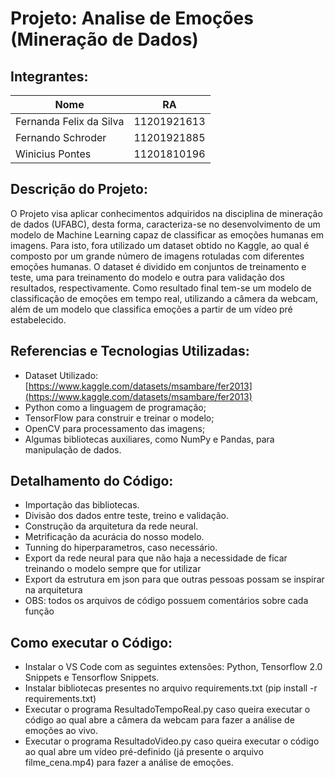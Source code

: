 # Projeto: Analise de Emoções (Mineração de Dados)


## Integrantes:

| Nome                               | RA          |
|------------------------------------|-------------|
| Fernanda Felix da Silva            | 11201921613 |
| Fernando Schroder                  | 11201921885 |
| Winicius Pontes                    | 11201810196 |

## Descrição do Projeto:

 O Projeto visa aplicar conhecimentos adquiridos na disciplina de mineração de dados (UFABC), desta forma, caracteriza-se no desenvolvimento de um modelo de Machine Learning capaz de classificar as emoções humanas em imagens. Para isto, fora utilizado um dataset obtido no Kaggle, ao qual é composto por um grande número de imagens rotuladas com diferentes emoções humanas. 
 O dataset é dividido em conjuntos de treinamento e teste, uma para treinamento do modelo e outra para validação dos resultados, respectivamente.
 Como resultado final tem-se um modelo de classificação de emoções em tempo real, utilizando a câmera da webcam, além de um modelo que classifica emoções a partir de um vídeo pré estabelecido.

## Referencias e Tecnologias Utilizadas:

* Dataset Utilizado: [https://www.kaggle.com/datasets/msambare/fer2013](https://www.kaggle.com/datasets/msambare/fer2013)
* Python como a linguagem de programação;
* TensorFlow para construir e treinar o modelo;
* OpenCV para processamento das imagens;
* Algumas bibliotecas auxiliares, como NumPy e Pandas, para manipulação de dados.


## Detalhamento do Código:
- Importação das bibliotecas.
- Divisão dos dados entre teste, treino e validação.
- Construção da arquitetura da rede neural.
- Metrificação da acurácia do nosso modelo. 
- Tunning do hiperparametros, caso necessário.
- Export da rede neural para que não haja a necessidade de ficar treinando o modelo sempre que for utilizar
- Export da estrutura em json para que outras pessoas possam se inspirar na arquitetura
- OBS: todos os arquivos de código possuem comentários sobre cada função

## Como executar o Código:

- Instalar o VS Code com as seguintes extensões: Python, Tensorflow 2.0 Snippets e Tensorflow Snippets.
- Instalar bibliotecas presentes no arquivo requirements.txt (pip install -r requirements.txt)
- Executar o programa ResultadoTempoReal.py caso queira executar o código ao qual abre a câmera da webcam para fazer a análise de emoções ao vivo.
- Executar o programa ResultadoVideo.py caso queira executar o código ao qual abre um vídeo pré-definido (já presente o arquivo filme_cena.mp4) para fazer a análise de emoções.
